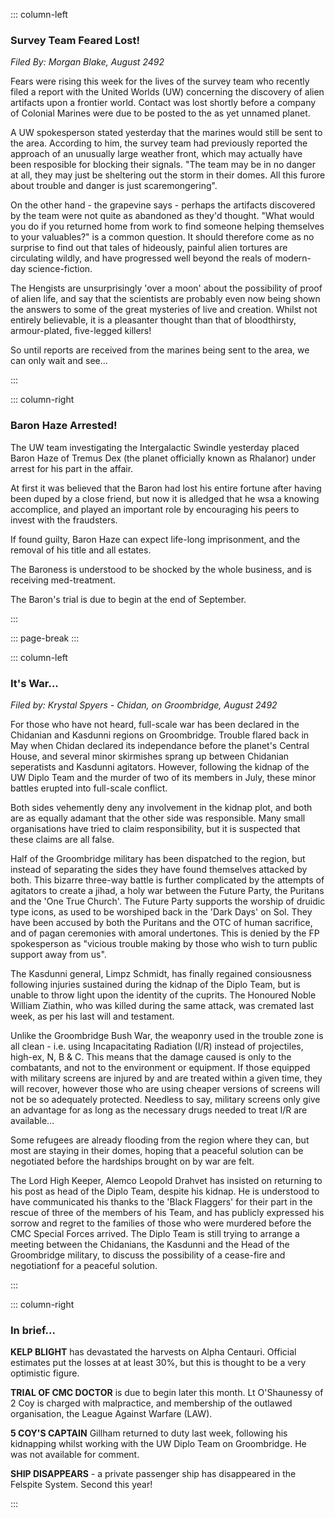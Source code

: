 ::: column-left
### Survey Team Feared Lost!
_Filed By: Morgan Blake, August 2492_

Fears were rising this week for the lives of the survey team who
recently filed a report with the United Worlds (UW) concerning the
discovery of alien artifacts upon a frontier world. Contact was
lost shortly before a company of Colonial Marines were due to be
posted to the as yet unnamed planet.

A UW spokesperson stated yesterday that the marines would still be
sent to the area. According to him, the survey team had previously 
reported the approach of an unusually large weather front, which may
actually have been resposible for blocking their signals. "The team
may be in no danger at all, they may just be sheltering out the
storm in their domes. All this furore about trouble and danger is just
scaremongering".

On the other hand - the grapevine says - perhaps the artifacts 
discovered by the team were not quite as abandoned as they'd thought.
"What would you do if you returned home from work to find someone
helping themselves to your valuables?" is a common question. It
should therefore come as no surprise to find out that tales of
hideously, painful alien tortures are circulating wildly, and have
progressed well beyond the reals of modern-day science-fiction.

The Hengists are unsurprisingly 'over a moon' about the possibility of
proof of alien life, and say that the scientists are probably even now
being shown the answers to some of the great mysteries of live and
creation. Whilst not entirely believable, it is a pleasanter thought
than that of bloodthirsty, armour-plated, five-legged killers!

So until reports are received from the marines being sent to the 
area, we can only wait and see...

:::

::: column-right
### Baron Haze Arrested!

The UW team investigating the Intergalactic Swindle yesterday placed
Baron Haze of Tremus Dex (the planet officially known as Rhalanor)
under arrest for his part in the affair.

At first it was believed that the Baron had lost his entire fortune
after having been duped by a close friend, but now it is alledged
that he wsa a knowing accomplice, and played an important role by
encouraging his peers to invest with the fraudsters.

If found guilty, Baron Haze can expect life-long imprisonment, and
the removal of his title and all estates.

The Baroness is understood to be shocked by the whole business, and
is receiving med-treatment.

The Baron's trial is due to begin at the end of September.

:::

::: page-break
:::

::: column-left
### It's War...
_Filed by: Krystal Spyers - Chidan, on Groombridge, August 2492_

For those who have not heard, full-scale war has been declared in 
the Chidanian and Kasdunni regions on Groombridge. Trouble flared 
back in May when Chidan declared its independance before the planet's 
Central House, and several minor skirmishes sprang up between 
Chidanian seperatists and Kasdunni agitators. However, following the
kidnap of the UW Diplo Team and the murder of two of its members in
July, these minor battles erupted into full-scale conflict.

Both sides vehemently deny any involvement in the kidnap plot, and
both are as equally adamant that the other side was responsible. 
Many small organisations have tried to claim responsibility, but it
is suspected that these claims are all false.

Half of the Groombridge military has been dispatched to the region,
but instead of separating the sides they have found themselves 
attacked by both. This bizarre three-way battle is further 
complicated by the attempts of agitators to create a jihad, a holy war
between the Future Party, the Puritans and the 'One True Church'. The
Future Party supports the worship of druidic type icons, as used to be
worshiped back in the 'Dark Days' on Sol. They have been accused by 
both the Puritans and the OTC of human sacrifice, and of pagan 
ceremonies with amoral undertones. This is denied by the FP 
spokesperson as "vicious trouble making by those who wish to turn 
public support away from us".

The Kasdunni general, Limpz Schmidt, has finally regained consiousness 
following injuries sustained during the kidnap of the Diplo Team, but
is unable to throw light upon the identity of the cuprits. The 
Honoured Noble William Ziathin, who was killed during the same attack,
was cremated last week, as per his last will and testament.

Unlike the Groombridge Bush War, the weaponry used in the trouble zone
is all clean - i.e. using Incapacitating Radiation (I/R) instead of
projectiles, high-ex, N, B & C. This means that the damage caused is
only to the combatants, and not to the environment or equipment. If
those equipped with military screens are injured by and are treated
within a given time, they will recover, however those who are using
cheaper versions of screens will not be so adequately protected.
Needless to say, military screens only give an advantage for as long
as the necessary drugs needed to treat I/R are available...

Some refugees are already flooding from the region where they can,
but most are staying in their domes, hoping that a peaceful solution
can be negotiated before the hardships brought on by war are felt.

The Lord High Keeper, Alemco Leopold Drahvet has insisted on 
returning to his post as head of the Diplo Team, despite his kidnap.
He is understood to have communicated his thanks to the 'Black Flaggers'
for their part in the rescue of three of the members of his Team, and
has publicly expressed his sorrow and regret to the families of those
who were murdered before the CMC Special Forces arrived. The Diplo Team
is still trying to arrange a meeting between the Chidanians, the
Kasdunni and the Head of the Groombridge military, to discuss the 
possibility of a cease-fire and negotiationf for a peaceful solution.

:::

::: column-right
### In brief...

**KELP BLIGHT** has devastated the harvests on Alpha Centauri. Official
estimates put the losses at at least 30%, but this is thought to be
a very optimistic figure.

**TRIAL OF CMC DOCTOR** is due to begin later this month. Lt O'Shaunessy
of 2 Coy is charged with malpractice, and membership of the outlawed
organisation, the League Against Warfare (LAW). 

**5 COY'S CAPTAIN** Gillham returned to duty last week, following his
kidnapping whilst working with the UW Diplo Team on Groombridge.
He was not available for comment.

**SHIP DISAPPEARS** - a private passenger ship has disappeared in the
Felspite System. Second this year!

:::